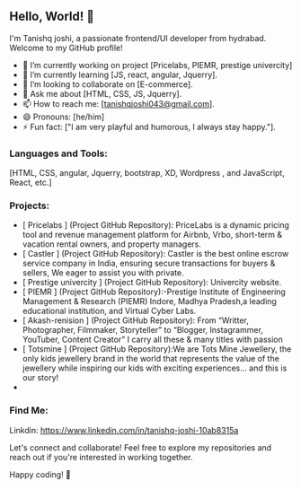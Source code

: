 ## Hello, World! 👋

I'm Tanishq joshi, a passionate frontend/UI developer from hydrabad. Welcome to my GitHub profile!

- 🔭 I’m currently working on project [Pricelabs, PIEMR, prestige univercity]
- 🌱 I’m currently learning [JS, react, angular, Jquerry].
- 👯 I’m looking to collaborate on [E-commerce].
- 💬 Ask me about [HTML, CSS, JS, Jquerry].
- 📫 How to reach me: [tanishqjoshi043@gmail.com].
- 😄 Pronouns: [he/him]
- ⚡ Fun fact: ["I am very playful and humorous, I always stay happy."].

### Languages and Tools:

[HTML, CSS, angular, Jquerry, bootstrap, XD,   Wordpress , and  JavaScript, React, etc.]

### Projects:

- [ Pricelabs ] (Project GitHub Repository): PriceLabs is a dynamic pricing tool and revenue management platform for Airbnb, Vrbo, short-term & vacation rental owners, and property managers.
- [ Castler ] (Project GitHub Repository): Castler is the best online escrow service company in India, ensuring secure transactions for buyers & sellers, We eager to assist you with private.
- [ Prestige univercity ] (Project GitHub Repository): Univercity website.
- [ PIEMR ] (Project GitHub Repository):-Prestige Institute of Engineering Management & Research (PIEMR) Indore, Madhya Pradesh,a leading educational institution, and Virtual Cyber Labs.
- [ Akash-renision ] (Project GitHub Repository): From “Writter, Photographer, Filmmaker, Storyteller” to “Blogger, Instagrammer, YouTuber, Content Creator” I carry all these & many titles with passion
- [ Totsmine ] (Project GitHub Repository):We are Tots Mine Jewellery, the only kids jewellery brand in the world that represents the value of the jewellery while inspiring our kids with exciting experiences... and this is our story!
- 

### Find Me:

Linkdin: https://www.linkedin.com/in/tanishq-joshi-10ab8315a

Let's connect and collaborate! Feel free to explore my repositories and reach out if you're interested in working together.

Happy coding! 🚀
